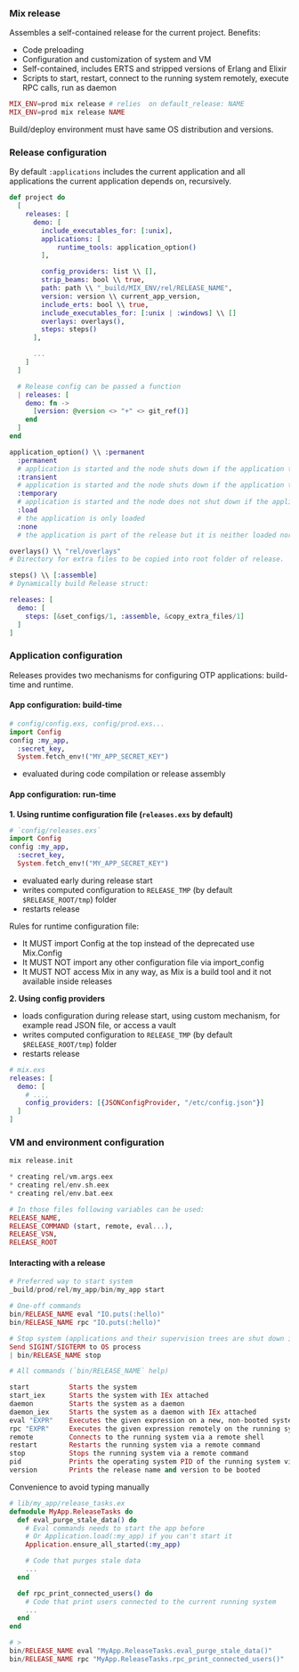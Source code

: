 ### Mix release

Assembles a self-contained release for the current project.
Benefits:
- Code preloading
- Configuration and customization of system and VM
- Self-contained, includes ERTS and stripped versions of Erlang and Elixir 
- Scripts to start, restart, connect to the running system remotely, execute RPC calls, run as daemon

```elixir
MIX_ENV=prod mix release # relies  on default_release: NAME
MIX_ENV=prod mix release NAME
```

Build/deploy environment must have same OS distribution and versions.

### Release configuration

By default `:applications` includes the current application and all applications the current application depends on, recursively.

```elixir
def project do
  [
    releases: [
      demo: [
        include_executables_for: [:unix],
        applications: [
            runtime_tools: application_option()
        ],

        config_providers: list \\ [],
        strip_beams: bool \\ true,
        path: path \\ "_build/MIX_ENV/rel/RELEASE_NAME",
        version: version \\ current_app_version,
        include_erts: bool \\ true,
        include_executables_for: [:unix | :windows] \\ []
        overlays: overlays(),
        steps: steps()
      ],

      ...
    ]
  ] 

  # Release config can be passed a function
  | releases: [
    demo: fn ->
      [version: @version <> "+" <> git_ref()]
    end
  ]
end

application_option() \\ :permanent
  :permanent
  # application is started and the node shuts down if the application terminates, regardless of reason
  :transient 
  # application is started and the node shuts down if the application terminates abnormally
  :temporary
  # application is started and the node does not shut down if the application terminates
  :load 
  # the application is only loaded
  :none
  # the application is part of the release but it is neither loaded nor started

overlays() \\ "rel/overlays"
# Directory for extra files to be copied into root folder of release.

steps() \\ [:assemble]
# Dynamically build Release struct:

releases: [
  demo: [
    steps: [&set_configs/1, :assemble, &copy_extra_files/1]
  ]
]
```

### Application configuration
Releases provides two mechanisms for configuring OTP applications: build-time and runtime.

#### App configuration: build-time
```elixir
# config/config.exs, config/prod.exs...
import Config
config :my_app, 
  :secret_key, 
  System.fetch_env!("MY_APP_SECRET_KEY")
```

- evaluated during code compilation or release assembly

#### App configuration: run-time
**1. Using runtime configuration file (`releases.exs` by default)**
```elixir
# `config/releases.exs`
import Config
config :my_app, 
  :secret_key, 
  System.fetch_env!("MY_APP_SECRET_KEY")
```

- evaluated early during release start
- writes computed configuration to `RELEASE_TMP` (by default `$RELEASE_ROOT/tmp`) folder
- restarts release

Rules for runtime configuration file:
- It MUST import Config at the top instead of the deprecated use Mix.Config
- It MUST NOT import any other configuration file via import_config
- It MUST NOT access Mix in any way, as Mix is a build tool and it not available inside releases

**2. Using config providers**

- loads configuration during release start, using custom mechanism, for example read JSON file, or access a vault
- writes computed configuration to `RELEASE_TMP` (by default `$RELEASE_ROOT/tmp`) folder
- restarts release

```elixir
# mix.exs
releases: [
  demo: [
    # ...,
    config_providers: [{JSONConfigProvider, "/etc/config.json"}]
  ]
]
```

### VM and environment configuration
```elixir
mix release.init

* creating rel/vm.args.eex
* creating rel/env.sh.eex
* creating rel/env.bat.eex

# In those files following variables can be used:
RELEASE_NAME, 
RELEASE_COMMAND (start, remote, eval...), 
RELEASE_VSN, 
RELEASE_ROOT
```

#### Interacting with a release
```elixir
# Preferred way to start system
_build/prod/rel/my_app/bin/my_app start

# One-off commands
bin/RELEASE_NAME eval "IO.puts(:hello)"
bin/RELEASE_NAME rpc "IO.puts(:hello)"

# Stop system (applications and their supervision trees are shut down in opposite to starting order)
Send SIGINT/SIGTERM to OS process
| bin/RELEASE_NAME stop

# All commands (`bin/RELEASE_NAME` help)

start          Starts the system
start_iex      Starts the system with IEx attached
daemon         Starts the system as a daemon
daemon_iex     Starts the system as a daemon with IEx attached
eval "EXPR"    Executes the given expression on a new, non-booted system
rpc "EXPR"     Executes the given expression remotely on the running system
remote         Connects to the running system via a remote shell
restart        Restarts the running system via a remote command
stop           Stops the running system via a remote command
pid            Prints the operating system PID of the running system via a remote command
version        Prints the release name and version to be booted
```

Convenience to avoid typing manually
```elixir
# lib/my_app/release_tasks.ex
defmodule MyApp.ReleaseTasks do
  def eval_purge_stale_data() do
    # Eval commands needs to start the app before
    # Or Application.load(:my_app) if you can't start it
    Application.ensure_all_started(:my_app)

    # Code that purges stale data
    ...
  end

  def rpc_print_connected_users() do
    # Code that print users connected to the current running system
    ...
  end
end

# >
bin/RELEASE_NAME eval "MyApp.ReleaseTasks.eval_purge_stale_data()"
bin/RELEASE_NAME rpc "MyApp.ReleaseTasks.rpc_print_connected_users()"
```